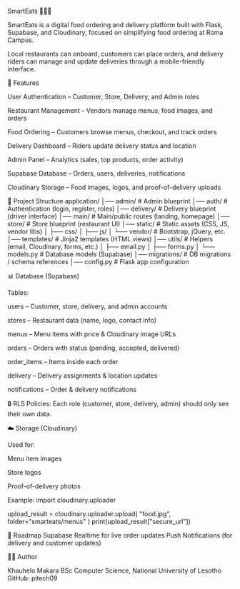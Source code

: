 SmartEats 🍔🚴‍♂️

SmartEats is a digital food ordering and delivery platform built with Flask, Supabase, and Cloudinary, focused on simplifying food ordering at Roma Campus.

Local restaurants can onboard, customers can place orders, and delivery riders can manage and update deliveries through a mobile-friendly interface.

🚀 Features

User Authentication – Customer, Store, Delivery, and Admin roles

Restaurant Management – Vendors manage menus, food images, and orders

Food Ordering – Customers browse menus, checkout, and track orders

Delivery Dashboard – Riders update delivery status and location

Admin Panel – Analytics (sales, top products, order activity)

Supabase Database – Orders, users, deliveries, notifications

Cloudinary Storage – Food images, logos, and proof-of-delivery uploads

📂 Project Structure
application/
│── admin/              # Admin blueprint
│── auth/               # Authentication (login, register, roles)
│── delivery/           # Delivery blueprint (driver interface)
│── main/               # Main/public routes (landing, homepage)
│── store/              # Store blueprint (restaurant UI)
│── static/             # Static assets (CSS, JS, vendor libs)
│   ├── css/
│   ├── js/
│   └── vendor/         # Bootstrap, jQuery, etc.
│── templates/          # Jinja2 templates (HTML views)
│── utils/              # Helpers (email, Cloudinary, forms, etc.)
│   ├── email.py
│   ├── forms.py
│   └── models.py       # Database models (Supabase)
│── migrations/         # DB migrations / schema references
│── config.py           # Flask app configuration


📊 Database (Supabase)

Tables:

users – Customer, store, delivery, and admin accounts

stores – Restaurant data (name, logo, contact info)

menus – Menu items with price & Cloudinary image URLs

orders – Orders with status (pending, accepted, delivered)

order_items – Items inside each order

delivery – Delivery assignments & location updates

notifications – Order & delivery notifications

🔒 RLS Policies: Each role (customer, store, delivery, admin) should only see their own data.

☁️ Storage (Cloudinary)

Used for:

Menu item images

Store logos

Proof-of-delivery photos

Example:
import cloudinary.uploader

upload_result = cloudinary.uploader.upload(
    "food.jpg",
    folder="smarteats/menus"
)
print(upload_result["secure_url"])

📌 Roadmap
Supabase Realtime for live order updates
Push Notifications (for delivery and customer updates)

👨‍💻 Author

Khauhelo Makara
BSc Computer Science, National University of Lesotho
GitHub: pitech09
